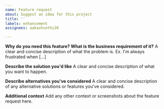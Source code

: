 ```yaml
---
name: Feature request
about: Suggest an idea for this project
title: ''
labels: enhancement
assignees: aakashsethi20

---
```


**Why do you need this feature? What is the business requirement of it?**
A clear and concise description of what the problem is. Ex. I'm always frustrated when [...]

**Describe the solution you'd like**
A clear and concise description of what you want to happen.

**Describe alternatives you've considered**
A clear and concise description of any alternative solutions or features you've considered.

**Additional context**
Add any other context or screenshots about the feature request here.
